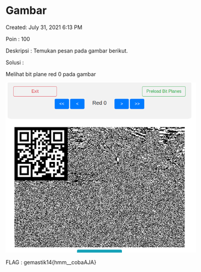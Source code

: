 # Gambar

Created: July 31, 2021 6:13 PM

Poin : 100

Deskripsi : Temukan pesan pada gambar berikut.

Solusi :

Melihat bit plane red 0 pada gambar

![Gambar%20fd19ca325e7b43cda812f9197d9c6e4c/Untitled.png](Gambar%20fd19ca325e7b43cda812f9197d9c6e4c/Untitled.png)

FLAG : gemastik14{hmm\_\_cobaAJA}
